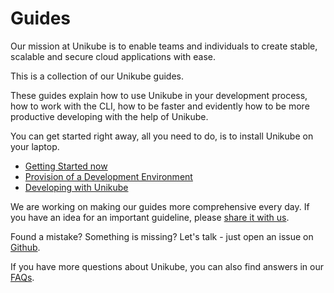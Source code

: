 # Guides


Our mission at Unikube is to enable teams and individuals to create stable, scalable and secure cloud applications with ease.

  
This is a collection of our Unikube guides.  
  
These guides explain how to use Unikube in your development process, how to work with the CLI, how to be faster and evidently how to be more productive developing with the help of Unikube.  
  
You can get started right away, all you need to do, is to install Unikube on your laptop. 

-   [Getting Started now](/guides/getting-started/installation.html)
-   [Provision of a Development Environment](/guides/provision-development-environment.html)
-   [Developing with Unikube](/guides/developing-with-unikube.html)

We are working on making our guides more comprehensive every day. If you have an idea for an important guideline, please [share it with us](/discussions/categories/ideas).  
  
Found a mistake? Something is missing? Let's talk - just open an issue on [Github](/issues).  
  
If you have more questions about Unikube, you can also find answers in our [FAQs](https://unikube.io/faqs/).
